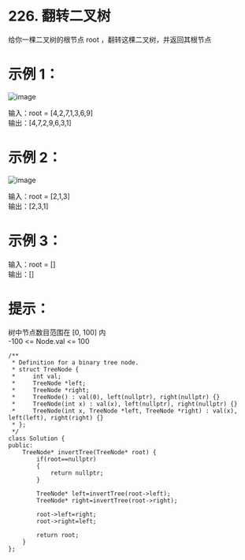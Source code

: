 # 226. 翻转二叉树  

给你一棵二叉树的根节点 root ，翻转这棵二叉树，并返回其根节点  

 

# 示例 1：  
![image](https://github.com/user-attachments/assets/b3f1be77-5670-4972-b31b-b8bf94c8c31f)  



输入：root = [4,2,7,1,3,6,9]  
输出：[4,7,2,9,6,3,1]  
# 示例 2：  
![image](https://github.com/user-attachments/assets/f548bfd5-86f0-489a-917f-461afb2a27c5)  



输入：root = [2,1,3]  
输出：[2,3,1]  
# 示例 3：  

输入：root = []  
输出：[]  
 

# 提示：  

树中节点数目范围在 [0, 100] 内  
-100 <= Node.val <= 100  


```
/**
 * Definition for a binary tree node.
 * struct TreeNode {
 *     int val;
 *     TreeNode *left;
 *     TreeNode *right;
 *     TreeNode() : val(0), left(nullptr), right(nullptr) {}
 *     TreeNode(int x) : val(x), left(nullptr), right(nullptr) {}
 *     TreeNode(int x, TreeNode *left, TreeNode *right) : val(x), left(left), right(right) {}
 * };
 */
class Solution {
public:
    TreeNode* invertTree(TreeNode* root) {
        if(root==nullptr)
        {
            return nullptr;
        }

        TreeNode* left=invertTree(root->left);
        TreeNode* right=invertTree(root->right);

        root->left=right;
        root->right=left;

        return root;
    }
};

```
